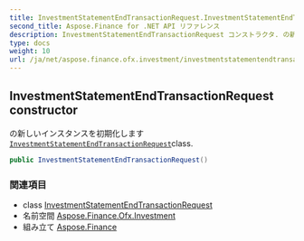 ```yaml
---
title: InvestmentStatementEndTransactionRequest.InvestmentStatementEndTransactionRequest
second_title: Aspose.Finance for .NET API リファレンス
description: InvestmentStatementEndTransactionRequest コンストラクタ. の新しいインスタンスを初期化しますInvestmentStatementEndTransactionRequestclass.
type: docs
weight: 10
url: /ja/net/aspose.finance.ofx.investment/investmentstatementendtransactionrequest/investmentstatementendtransactionrequest/
---
```

## InvestmentStatementEndTransactionRequest constructor

の新しいインスタンスを初期化します[`InvestmentStatementEndTransactionRequest`](../)class.

```csharp
public InvestmentStatementEndTransactionRequest()
```

### 関連項目

* class [InvestmentStatementEndTransactionRequest](../)
* 名前空間 [Aspose.Finance.Ofx.Investment](../../investmentstatementendtransactionrequest/)
* 組み立て [Aspose.Finance](../../../)


